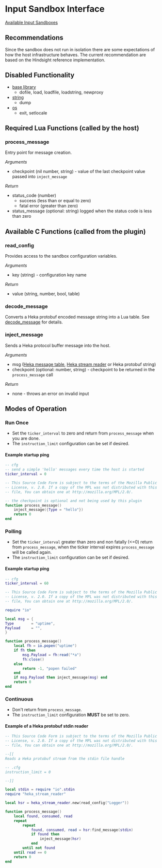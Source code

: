# Input Sandbox Interface

[Available Input Sandboxes](/lua_sandbox/sandboxes/heka/input/index.html)

## Recommendations
Since the sandbox does not run in isolation there are some expectations of how
the host infrastructure behaves.  The current recommendation are based on the
Hindsight reference implementation.

## Disabled Functionality
- [base library](http://www.lua.org/manual/5.1/manual.html#5.1)
    - dofile, load, loadfile, loadstring, newproxy
- [string](http://www.lua.org/manual/5.1/manual.html#5.4)
    - dump
- [os](http://www.lua.org/manual/5.1/manual.html#5.8)
    - exit, setlocale

## Required Lua Functions (called by the host)

### process_message

Entry point for message creation.

*Arguments*
* checkpoint (nil number, string) - value of the last checkpoint value passed
  into `inject_message`

*Return*
* status_code (number)
  - success (less than or equal to zero)
  - fatal error (greater than zero)
* status_message (optional: string) logged when the status code is less than zero

## Available C Functions (called from the plugin)

### read_config

Provides access to the sandbox configuration variables.

*Arguments*
* key (string) - configuration key name

*Return*
* value (string, number, bool, table)

### decode_message

Converts a Heka protobuf encoded message string into a Lua table.
See [decode_message](analysis.html#decode_message) for details.

### inject_message

Sends a Heka protocol buffer message into the host.

*Arguments*
* msg ([Heka message table](message.html), [Heka stream reader](stream_reader.html) or Heka protobuf string)
* checkpoint (optional: number, string) - checkpoint to be returned in the `process_message` call

*Return*
* none - throws an error on invalid input

## Modes of Operation

### Run Once
* Set the `ticker_interval` to zero and return from `process_message` when you
  are done.
* The `instruction_limit` configuration can be set if desired.

#### Example startup ping
```lua
-- cfg
-- send a simple 'hello' messages every time the host is started
ticker_interval = 0
```

```lua
-- This Source Code Form is subject to the terms of the Mozilla Public
-- License, v. 2.0. If a copy of the MPL was not distributed with this
-- file, You can obtain one at http://mozilla.org/MPL/2.0/.

-- the checkpoint is optional and not being used by this plugin
function process_message()
    inject_message({Type = "hello"})
    return 0
end

```

### Polling

* Set the `ticker_interval` greater than zero and non fatally (<=0) return from
  `process_message`, when the ticker interval expires `process_message` will be
  called again.
* The `instruction_limit` configuration can be set if desired.

#### Example startup ping
```lua
-- cfg
ticker_interval = 60
```

```lua
-- This Source Code Form is subject to the terms of the Mozilla Public
-- License, v. 2.0. If a copy of the MPL was not distributed with this
-- file, You can obtain one at http://mozilla.org/MPL/2.0/.

require "io"

local msg = {
Type        = "uptime",
Payload     = "",
}

function process_message()
    local fh = io.popen("uptime")
    if fh then
        msg.Payload = fh:read("*a")
        fh:close()
    else
        return -1, "popen failed"
    end
    if msg.Payload then inject_message(msg) end
    return 0
end

```

### Continuous

* Don't return from `process_message`.
* The `instruction_limit` configuration **MUST** be set to zero.

#### Example of a Heka protobuf stdin reader

```lua
-- This Source Code Form is subject to the terms of the Mozilla Public
-- License, v. 2.0. If a copy of the MPL was not distributed with this
-- file, You can obtain one at http://mozilla.org/MPL/2.0/.

--[[
Reads a Heka protobuf stream from the stdin file handle

-- .cfg
instruction_limit = 0

--]]

local stdin = require "io".stdin
require "heka_stream_reader"

local hsr = heka_stream_reader.new(read_config("Logger"))

function process_message()
    local found, consumed, read
    repeat
        repeat
            found, consumed, read = hsr:find_message(stdin)
            if found then
                inject_message(hsr)
            end
        until not found
    until read == 0
    return 0
end
```
